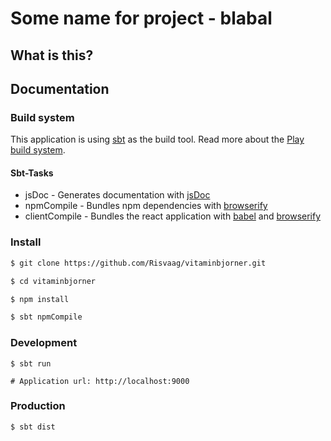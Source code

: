 # Some name for project - blabal


## What is this?

## Documentation

### Build system

This application is using [sbt](http://www.scala-sbt.org) as the build tool.
Read more about the [Play build system](https://www.playframework.com/documentation/2.5.x/BuildOverview).

#### Sbt-Tasks

* jsDoc - Generates documentation with [jsDoc](https://github.com/jsdoc3/jsdoc)
* npmCompile - Bundles npm dependencies with [browserify](http://browserify.org)
* clientCompile - Bundles the react application with [babel](https://babeljs.io) and [browserify](http://browserify.org)

### Install
```bash
$ git clone https://github.com/Risvaag/vitaminbjorner.git

$ cd vitaminbjorner

$ npm install

$ sbt npmCompile
```

### Development
```
$ sbt run

# Application url: http://localhost:9000
```

### Production
```
$ sbt dist
```